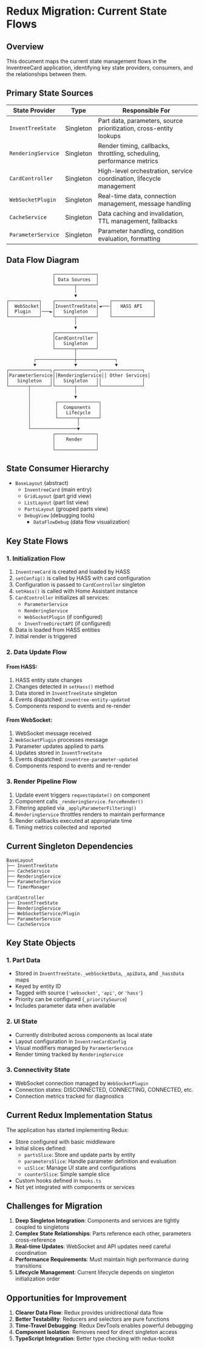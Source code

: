 # Redux Migration: Current State Flows

## Overview

This document maps the current state management flows in the InventreeCard application, identifying key state providers, consumers, and the relationships between them.

## Primary State Sources

| State Provider | Type | Responsible For |
|---------------|------|-----------------|
| `InventTreeState` | Singleton | Part data, parameters, source prioritization, cross-entity lookups |
| `RenderingService` | Singleton | Render timing, callbacks, throttling, scheduling, performance metrics |
| `CardController` | Singleton | High-level orchestration, service coordination, lifecycle management |
| `WebSocketPlugin` | Singleton | Real-time data, connection management, message handling |
| `CacheService` | Singleton | Data caching and invalidation, TTL management, fallbacks |
| `ParameterService` | Singleton | Parameter handling, condition evaluation, formatting |

## Data Flow Diagram

```
                 ┌───────────────┐
                 │ Data Sources  │
                 └───────┬───────┘
                         │
                         ▼
┌───────────┐    ┌───────────────┐    ┌───────────────┐
│  WebSocket│    │InventTreeState│◄───│   HASS API    │
│  Plugin   │───►│   Singleton   │    │               │
└───────────┘    └───────┬───────┘    └───────────────┘
                         │
                         ▼
                 ┌───────────────┐
                 │CardController │
                 │   Singleton   │
                 └───────┬───────┘
                         │
          ┌──────────────┼──────────────┐
          ▼              ▼              ▼
┌───────────────┐┌───────────────┐┌───────────────┐
│ParameterService││RenderingService││ Other Services│
│   Singleton   ││   Singleton   ││               │
└───────┬───────┘└───────┬───────┘└───────────────┘
        │                │
        │                ▼
        │         ┌───────────────┐
        │         │  Components   │
        │         │   Lifecycle   │
        │         └───────┬───────┘
        │                 │
        └─────────────────▼
                 ┌───────────────┐
                 │    Render     │
                 │               │
                 └───────────────┘
```

## State Consumer Hierarchy

- `BaseLayout` (abstract)
  - `InventreeCard` (main entry)
  - `GridLayout` (part grid view)
  - `ListLayout` (part list view)
  - `PartsLayout` (grouped parts view)
  - `DebugView` (debugging tools)
    - `DataFlowDebug` (data flow visualization)

## Key State Flows

### 1. Initialization Flow

1. `InventreeCard` is created and loaded by HASS
2. `setConfig()` is called by HASS with card configuration
3. Configuration is passed to `CardController` singleton
4. `setHass()` is called with Home Assistant instance
5. `CardController` initializes all services:
   - `ParameterService`
   - `RenderingService`
   - `WebSocketPlugin` (if configured)
   - `InvenTreeDirectAPI` (if configured)
6. Data is loaded from HASS entities
7. Initial render is triggered

### 2. Data Update Flow

#### From HASS:
1. HASS entity state changes
2. Changes detected in `setHass()` method
3. Data stored in `InventTreeState` singleton
4. Events dispatched: `inventree-entity-updated`
5. Components respond to events and re-render

#### From WebSocket:
1. WebSocket message received
2. `WebSocketPlugin` processes message
3. Parameter updates applied to parts
4. Updates stored in `InventTreeState`
5. Events dispatched: `inventree-parameter-updated`
6. Components respond to events and re-render

### 3. Render Pipeline Flow

1. Update event triggers `requestUpdate()` on component
2. Component calls `_renderingService.forceRender()`
3. Filtering applied via `_applyParameterFiltering()`
4. `RenderingService` throttles renders to maintain performance
5. Render callbacks executed at appropriate time
6. Timing metrics collected and reported

## Current Singleton Dependencies

```
BaseLayout
├── InventTreeState
├── CacheService
├── RenderingService
├── ParameterService
└── TimerManager

CardController
├── InventTreeState
├── RenderingService
├── WebSocketService/Plugin
├── ParameterService
└── CacheService
```

## Key State Objects

### 1. Part Data

- Stored in `InventTreeState._webSocketData`, `_apiData`, and `_hassData` maps
- Keyed by entity ID
- Tagged with source (`'websocket'`, `'api'`, or `'hass'`)
- Priority can be configured (`_prioritySource`)
- Includes parameter data when available

### 2. UI State

- Currently distributed across components as local state
- Layout configuration in `InventreeCardConfig`
- Visual modifiers managed by `ParameterService`
- Render timing tracked by `RenderingService`

### 3. Connectivity State

- WebSocket connection managed by `WebSocketPlugin`
- Connection states: DISCONNECTED, CONNECTING, CONNECTED, etc.
- Connection metrics tracked for diagnostics

## Current Redux Implementation Status

The application has started implementing Redux:

- Store configured with basic middleware
- Initial slices defined:
  - `partsSlice`: Store and update parts by entity
  - `parametersSlice`: Handle parameter definition and evaluation
  - `uiSlice`: Manage UI state and configurations
  - `counterSlice`: Simple sample slice
- Custom hooks defined in `hooks.ts`
- Not yet integrated with components or services

## Challenges for Migration

1. **Deep Singleton Integration**: Components and services are tightly coupled to singletons
2. **Complex State Relationships**: Parts reference each other, parameters cross-reference
3. **Real-time Updates**: WebSocket and API updates need careful coordination
4. **Performance Requirements**: Must maintain high performance during transitions
5. **Lifecycle Management**: Current lifecycle depends on singleton initialization order

## Opportunities for Improvement

1. **Clearer Data Flow**: Redux provides unidirectional data flow
2. **Better Testability**: Reducers and selectors are pure functions
3. **Time-Travel Debugging**: Redux DevTools enables powerful debugging
4. **Component Isolation**: Removes need for direct singleton access
5. **TypeScript Integration**: Better type checking with redux-toolkit 